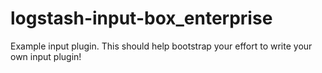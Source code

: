# logstash-input-box_enterprise
Example input plugin. This should help bootstrap your effort to write your own input plugin!
